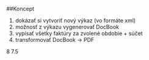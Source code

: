 ##Koncept
1. dokázať si vytvoriť nový výkaz (vo formáte xml)
2. možnosť z výkazu vygenerovať DocBook
3. vypísať všetky faktúry za zvolené obdobie + súčet
4. transformovať DocBook -> PDF


<person category = “worker” month = “10”>
 <name > </name>
		<days>
			<day> 8 </day>
			<day> 7.5 </day>	
		<days>
</person>
